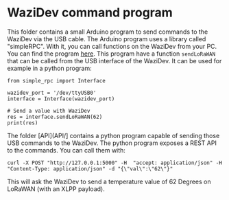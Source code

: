 WaziDev command program
======================

This folder contains a small Arduino program to send commands to the WaziDev via the USB cable.
The Arduino program uses a library called "simpleRPC". With it, you can call functions on the WaziDev from your PC.
You can find the program [here](LoRaWAN-test.ino). This program have a function `sendLoRaWAN` that can be called from the USB interface of the WaziDev.
It can be used for example in a python program:
```
from simple_rpc import Interface

wazidev_port = '/dev/ttyUSB0'
interface = Interface(wazidev_port)

# Send a value with WaziDev
res = interface.sendLoRaWAN(62)
print(res)
```

The folder [API](API/] contains a python program capable of sending those USB commands to the WaziDev.
The python program exposes a REST API to the commands. 
You can call them with:
```
curl -X POST "http://127.0.0.1:5000" -H  "accept: application/json" -H  "Content-Type: application/json" -d "{\"val\":\"62\"}"
```
This will ask the WaziDev to send a temperature value of 62 Degrees on LoRaWAN (with an XLPP payload).
